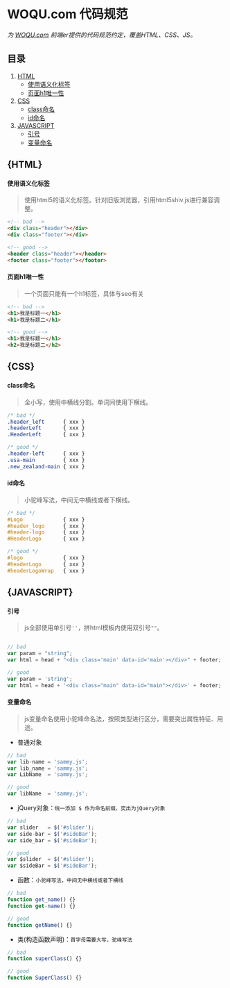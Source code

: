 # WOQU.com 代码规范

*为 [WOQU.com](http://www.woqu.com) 前端er提供的代码规范约定，覆盖HTML、CSS、JS。*

## 目录
  1. [HTML](#html)
     - [使用语义化标签](#semantic)
     - [页面h1唯一性](#h1-unique)
  1. [CSS](#css)
     - [class命名](#class-name)
     - [id命名](#id-name)
  1. [JAVASCRIPT](#javascript)
     - [引号](#quotation)
     - [变量命名](#js-name)

## {HTML}<a name="html"></a>

#### 使用语义化标签<a name="semantic"></a>
> 使用html5的语义化标签。针对旧版浏览器，引用html5shiv.js进行兼容调整。

```html
<!-- bad -->
<div class="header"></div>
<div class="footer"></div>

<!-- good -->
<header class="header"></header>
<footer class="footer"></footer>
```

#### 页面h1唯一性<a name="h1-unique"></a>
> 一个页面只能有一个h1标签，具体与seo有关

```html
<!-- bad -->
<h1>我是标题一</h1>
<h1>我是标题二</h1>

<!-- good -->
<h1>我是标题一</h1>
<h2>我是标题二</h2>
```

## {CSS}<a name="css"></a>

#### class命名<a name="class-name"></a>
> 全小写，使用中横线分割。单词间使用下横线。

```css
/* bad */
.header_left      { xxx }
.headerLeft       { xxx }
.HeaderLeft       { xxx }

/* good */
.header-left      { xxx }
.usa-main         { xxx }
.new_zealand-main { xxx }
```

#### id命名<a name="id-name"></a>
> 小驼峰写法，中间无中横线或者下横线。

```css
/* bad */
#Logo             { xxx }
#header_logo      { xxx }
#header-logo      { xxx }
#HeaderLogo       { xxx }

/* good */
#logo             { xxx }
#headerLogo       { xxx }
#headerLogoWrap   { xxx }

```

## {JAVASCRIPT}<a name="javascript"></a>

#### 引号<a name="quotation"></a>
> js全部使用单引号`''`，拼html模板内使用双引号`""`。

```javascript

// bad
var param = "string";
var html = head + "<div class='main' data-id='main'></div>" + footer;

// good
var param = 'string';
var html = head + '<div class="main" data-id="main"></div>' + footer;

```

#### 变量命名<a name="js-name"></a>
> js变量命名使用小驼峰命名法，按照类型进行区分，需要突出属性特征、用途。

- 普通对象

```javascript
// bad
var lib-name = 'sammy.js';
var lib_name = 'sammy.js';
var LibName  = 'sammy.js';

// good
var libName  = 'sammy.js';
```

- jQuery对象：`统一添加 $ 作为命名前缀，突出为jQuery对象`

```javascript
// bad
var slider   = $('#slider');
var side-bar = $('#sideBar');
var side_bar = $('#sideBar');

// good
var $slider  = $('#slider');
var $sideBar = $('#sideBar');
```

- 函数：`小驼峰写法，中间无中横线或者下横线`

```javascript
// bad
function get_name() {}
function get-name() {}

// good
function getName() {}
```

- 类(构造函数声明)：`首字母需要大写，驼峰写法`

```javascript
// bad
function superClass() {}

// good
function SuperClass() {}
```
